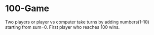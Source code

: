 # 100-Game
Two players or player vs computer take turns by adding numbers(1-10) starting from sum=0. First player who reaches 100 wins.
